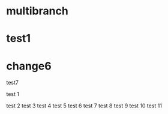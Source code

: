 # multibranch
# test1
# change6
test7

test 1

test 2
test 3
test 4
test 5
test 6
test 7
test 8
test 9
test 10
test 11
